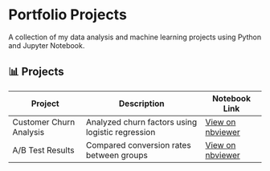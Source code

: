 # Portfolio Projects

A collection of my data analysis and machine learning projects using Python and Jupyter Notebook.

## 📊 Projects
| Project | Description | Notebook Link |
|----------|--------------|----------------|
| Customer Churn Analysis | Analyzed churn factors using logistic regression | [View on nbviewer](https://nbviewer.org/github/zoobee16tifosi-rgb/portfolio-projects/blob/main/churn_analysis.ipynb) |
| A/B Test Results | Compared conversion rates between groups | [View on nbviewer](https://nbviewer.org/github/zoobee16tifosi-rgb/portfolio-projects/blob/main/ab_test.ipynb) |
